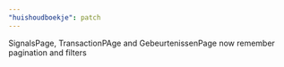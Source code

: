 ```yaml
---
"huishoudboekje": patch
---
```


SignalsPage, TransactionPAge and GebeurtenissenPage now remember pagination and filters
